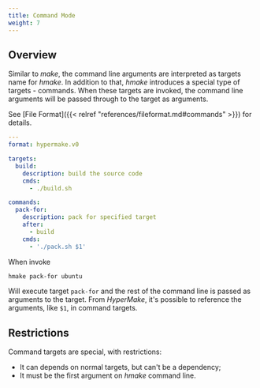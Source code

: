 ```yaml
---
title: Command Mode
weight: 7
---
```


## Overview

Similar to _make_, the command line arguments are interpreted as targets name
for _hmake_.
In addition to that, _hmake_ introduces a special type of targets - commands.
When these targets are invoked, the command line arguments will be passed through
to the target as arguments.

See [File Format]({{< relref "references/fileformat.md#commands" >}}) for details.

```yaml
---
format: hypermake.v0

targets:
  build:
    description: build the source code
    cmds:
      - ./build.sh

commands:
  pack-for:
    description: pack for specified target
    after:
      - build
    cmds:
      - './pack.sh $1'
```

When invoke

```sh
hmake pack-for ubuntu
```

Will execute target `pack-for` and the rest of the command line is passed as
arguments to the target.
From _HyperMake_, it's possible to reference the arguments, like `$1`, in
command targets.

## Restrictions

Command targets are special, with restrictions:

- It can depends on normal targets, but can't be a dependency;
- It must be the first argument on _hmake_ command line.
